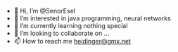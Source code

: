 - 👋 Hi, I’m @SenorEsel
- 👀 I’m interested in java programming, neural networks
- 🌱 I’m currently learning nothing special
- 💞️ I’m looking to collaborate on ...
- 📫 How to reach me heidinger@gmx.net

<!---
SenorEsel/SenorEsel is a ✨ special ✨ repository because its `README.md` (this file) appears on your GitHub profile.
You can click the Preview link to take a look at your changes.
--->
